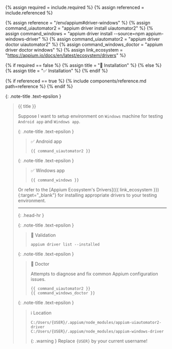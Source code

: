 <!-- LOCATION -->
<!-- _includes/components/appium/ -->

<!-- INCLUDE -->
<!-- components/appium/driver-installation-windows.md -->

<!-- VARIABLES -->
<!-- platform:      [macos, windows], default to ALL -->
<!-- required:      [true, false], default to true -->
<!-- referenced:    [true, false], default to false -->


<!-- READ VARIABLES -->
{% assign required   = include.required %}
{% assign referenced = include.referenced %}


<!-- ASSIGN CONSTANTS -->
{% assign reference              = "/env/appium#driver-windows" %}
{% assign command_uiautomator2   = "appium driver install uiautomator2" %}
{% assign command_windows        = "appium driver install --source=npm appium-windows-driver" %}
{% assign command_uiautomator2   = "appium driver doctor uiautomator2" %}
{% assign command_windows_doctor = "appium driver doctor windows" %}
{% assign link_ecosystem         = "https://appium.io/docs/en/latest/ecosystem/drivers" %}


<!-- DECIDE TO DISPLAY THE NECESSITY OF THE INSTALLATION -->
{% if required == false %}
    {% assign title = "🔲 Installation" %}
{% else %}
    {% assign title = "✅ Installation" %}
{% endif %}


<!-- DECIDE TO DISPLAY THE LINK OF THIS COMPONENT -->
{% if referenced == true %}
{% include components/reference.md path=reference %}
{% endif %}


<!-- MAIN CONTENT -->

{: .note-title .text-epsilon }
> {{ title }}
>
> Suppose I want to setup environment on `Windows` machine for testing `Android app` and `Windows app`.
> 
> {: .note-title .text-epsilon }
>> ✅ Android app
>>
>> ```shell
>> {{ command_uiautomator2 }}
>> ```
> 
> {: .note-title .text-epsilon }
>> ✅ Windows app
>>
>> ```shell
>> {{ command_windows }}
>> ```
>
> Or refer to the [Appium Ecosystem's Drivers]({{ link_ecosystem }}){:target="\_blank"} for installing appropriate drivers to your testing environment.
>
> <hr>{: .head-hr }
>
> {: .note-title .text-epsilon }
>> 🔲 Validation
>>
>> ```shell
>> appium driver list --installed
>> ```
>
> {: .note-title .text-epsilon }
>> 🔲 Doctor
>>
>> Attempts to diagnose and fix common Appium configuration issues.
>>
>> ```shell
>> {{ command_uiautomator2 }}
>> {{ command_windows_doctor }}
>> ```
>
> {: .note-title .text-epsilon }
>> ℹ️ Location
>>
>> ```
>> C:/Users/{USER}/.appium/node_modules/appium-uiautomator2-driver
>> C:/Users/{USER}/.appium/node_modules/appium-windows-driver
>> ```
>>
>> {: .warning }
>> Replace `{USER}` by your current username!
